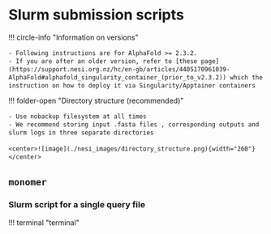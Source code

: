 # Slurm submission scripts

!!! circle-info "Information on versions"
    
    - Following instructions are for AlphaFold >= 2.3.2.
    - If you are after an older version, refer to [these page](https://support.nesi.org.nz/hc/en-gb/articles/4405170961039-AlphaFold#alphafold_singularity_container_(prior_to_v2.3.2)) which the instruction on how to deploy it via Singularity/Apptainer containers 


!!! folder-open "Directory structure (recommended)"
    
    - Use nobackup filesystem at all times
    - We recommend storing input .fasta files , corresponding outputs and slurm logs in three separate directories

    <center>![image](./nesi_images/directory_structure.png){width="260"}</center>

## `monomer`
### Slurm script for a single query file  


!!! terminal "terminal"
